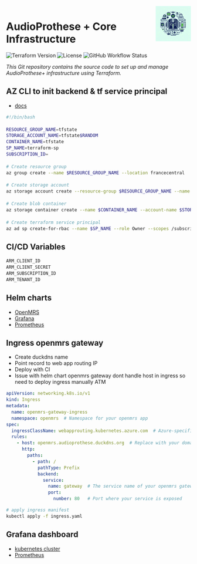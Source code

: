 <img src="https://raw.githubusercontent.com/AudioProthese/.github/refs/heads/main/profile/icon.jpeg" align="right" height="96"/>

# AudioProthese + Core Infrastructure

![Terraform Version](https://img.shields.io/badge/terraform-v1.11.3-purple?logo=terraform)
![License](https://img.shields.io/badge/license-GPLv3-blue)
![GitHub Workflow Status](https://github.com/AudioProthese/openrms-core-infrastructure/actions/workflows/terraform-apply-dev.yml/badge.svg)

*This Git repository contains the source code to set up and manage AudioProthese+ infrastructure using Terraform.*

## AZ CLI to init backend & tf service principal

- [docs](https://learn.microsoft.com/fr-fr/azure/developer/terraform/store-state-in-azure-storage?tabs=azure-cli)

```bash
#!/bin/bash

RESOURCE_GROUP_NAME=tfstate
STORAGE_ACCOUNT_NAME=tfstate$RANDOM
CONTAINER_NAME=tfstate
SP_NAME=terraform-sp
SUBSCRIPTION_ID=

# Create resource group
az group create --name $RESOURCE_GROUP_NAME --location francecentral

# Create storage account
az storage account create --resource-group $RESOURCE_GROUP_NAME --name $STORAGE_ACCOUNT_NAME --sku Standard_LRS --encryption-services blob

# Create blob container
az storage container create --name $CONTAINER_NAME --account-name $STORAGE_ACCOUNT_NAME

# Create terraform service principal
az ad sp create-for-rbac --name $SP_NAME --role Owner --scopes /subscriptions/$SUBSCRIPTION_ID
```

## CI/CD Variables

```bash
ARM_CLIENT_ID
ARM_CLIENT_SECRET
ARM_SUBSCRIPTION_ID
ARM_TENANT_ID
```

## Helm charts

- [OpenMRS](https://github.com/openmrs/openmrs-contrib-cluster)
- [Grafana](https://artifacthub.io/packages/helm/grafana/grafana)
- [Prometheus](https://artifacthub.io/packages/helm/prometheus-community/prometheus)

## Ingress openmrs gateway 

- Create duckdns name
- Point record to web app routing IP
- Deploy with CI
- Issue with helm chart openmrs gateway dont handle host in ingress so need to deploy ingress manually ATM

```yaml
apiVersion: networking.k8s.io/v1
kind: Ingress
metadata:
  name: openmrs-gateway-ingress
  namespace: openmrs  # Namespace for your openmrs app
spec:
  ingressClassName: webapprouting.kubernetes.azure.com  # Azure-specific ingress class
  rules:
    - host: openmrs.audioprothese.duckdns.org  # Replace with your domain
      http:
        paths:
          - path: /
            pathType: Prefix
            backend:
              service:
                name: gateway  # The service name of your openmrs gateway
                port:
                  number: 80   # Port where your service is exposed
```

```bash
# apply ingress manifest
kubectl apply -f ingress.yaml
```

## Grafana dashboard

- [kubernetes cluster](https://grafana.com/grafana/dashboards/12202-kubernetes-cluster-overview/)
- [Prometheus](https://grafana.com/grafana/dashboards/3662-prometheus-2-0-overview/)